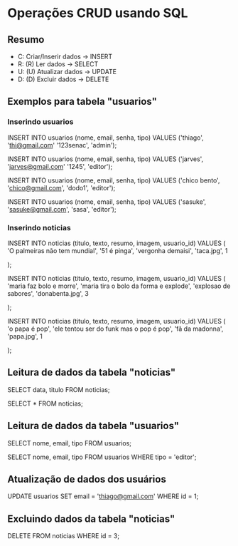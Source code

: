 # Operações CRUD usando SQL

## Resumo

- C: Criar/Inserir dados        -> INSERT
- R: (R) Ler dados              -> SELECT
- U: (U) Atualizar dados        -> UPDATE
- D: (D) Excluir dados          -> DELETE


## Exemplos para tabela "usuarios"

### Inserindo usuarios

INSERT INTO usuarios (nome, email, senha, tipo)
VALUES ('thiago', 'thi@gmail.com' '123senac', 'admin');

INSERT INTO usuarios (nome, email, senha, tipo)
VALUES ('jarves', 'jarves@gmail.com' '1245', 'editor');

INSERT INTO usuarios (nome, email, senha, tipo)
VALUES ('chico bento', 'chico@gmail.com', 'dodo1', 'editor');

INSERT INTO usuarios (nome, email, senha, tipo)
VALUES ('sasuke', 'sasuke@gmail.com', 'sasa', 'editor');


### Inserindo noticias

INSERT INTO noticias (titulo, texto, resumo, imagem, usuario_id)
VALUES (
    'O palmeiras não tem mundial',
    '51 é pinga',
    'vergonha demaisi',
    'taca.jpg',
    1

);

INSERT INTO noticias (titulo, texto, resumo, imagem, usuario_id)
VALUES (
    'maria faz bolo e morre',
    'maria tira o bolo da forma e explode',
    'explosao de sabores',
    'donabenta.jpg',
    3

);


INSERT INTO noticias (titulo, texto, resumo, imagem, usuario_id)
VALUES (
    'o papa é pop',
    'ele tentou ser do funk mas o pop é pop',
    'fã da madonna',
    'papa.jpg',
    1

);

## Leitura de dados da tabela "noticias"

SELECT data, titulo FROM noticias;

SELECT * FROM noticias;

## Leitura de dados da tabela "usuarios"

SELECT nome, email, tipo FROM usuarios;

SELECT nome, email, tipo FROM usuarios WHERE tipo = 'editor';

## Atualização de dados dos usuários

UPDATE usuarios SET email = 'thiago@gmail.com' WHERE id = 1;

## Excluindo dados da tabela "noticias"

DELETE FROM noticias WHERE id = 3;